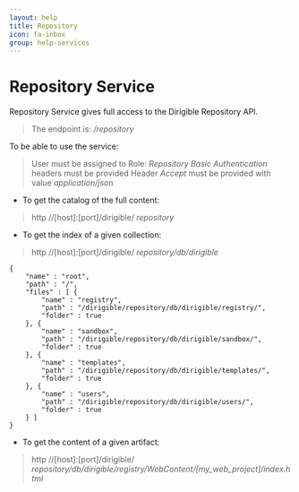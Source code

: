 ```yaml
---
layout: help
title: Repository
icon: fa-inbox
group: help-services
---
```


Repository Service
===

Repository Service gives full access to the Dirigible Repository API.

> The endpoint is: */repository*

To be able to use the service:

> User must be assigned to Role: *Repository*
> *Basic Authentication* headers must be provided
> Header *Accept* must be provided with value *application/json*

* To get the catalog of the full content:

> http //[host]:[port]/dirigible/ *repository*


* To get the index of a given collection:

> http //[host]:[port]/dirigible/ *repository/db/dirigible*

<pre><code>{
    "name" : "root",
	"path" : "/",
	"files" : [ {
		"name" : "registry",
		"path" : "/dirigible/repository/db/dirigible/registry/",
		"folder" : true
	}, {
		"name" : "sandbox",
		"path" : "/dirigible/repository/db/dirigible/sandbox/",
		"folder" : true
	}, {
		"name" : "templates",
		"path" : "/dirigible/repository/db/dirigible/templates/",
		"folder" : true
	}, {
		"name" : "users",
		"path" : "/dirigible/repository/db/dirigible/users/",
		"folder" : true
	} ]
}
</code></pre>

* To get the content of a given artifact:

> http //[host]:[port]/dirigible/ *repository/db/dirigible/registry/WebContent/[my_web_project]/index.html*

